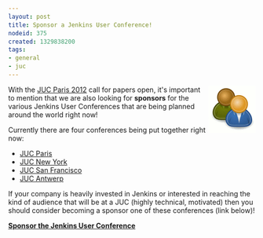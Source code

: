 ```yaml
---
layout: post
title: Sponsor a Jenkins User Conference!
nodeid: 375
created: 1329838200
tags:
- general
- juc
---
```

<img src="/images/user.gif" align="right"/>

With the [JUC Paris 2012](/content/jenkins-user-conference-2012-paris) call for papers open, it's important to mention that we are also looking for **sponsors** for the various Jenkins User Conferences that are being planned around the world right now!

Currently there are four conferences being put together right now:

* [JUC Paris](http://www.cloudbees.com/jenkins-user-conference-2012-paris.cb)
* [JUC New York](http://www.cloudbees.com/jenkins-user-conference-2012-newyork.cb)
* [JUC San Francisco](http://www.cloudbees.com/jenkins-user-conference-2012-san-francisco.cb)
* [JUC Antwerp](http://www.cloudbees.com/jenkins-user-conference-2012-antwerp.cb)

If your company is heavily invested in Jenkins or interested in reaching the kind of audience that will be at a JUC (highly technical, motivated) then you should consider becoming a sponsor one of these conferences (link below)! 

**[Sponsor the Jenkins User Conference](http://www.cloudbees.com/jenkins-user-conference-2012-sponsorship.cb)**
